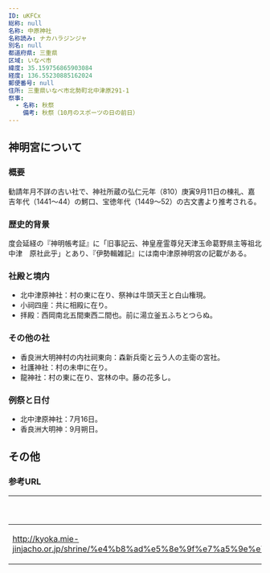 ```yaml
---
ID: uKFCx
総称: null
名称: 中原神社
名称読み: ナカハラジンジャ
別名: null
都道府県: 三重県
区域: いなべ市
緯度: 35.159756865903084
経度: 136.55230885162024
郵便番号: null
住所: 三重県いなべ市北勢町北中津原291-1
祭事:
  - 名称: 秋祭
    備考: 秋祭（10月のスポーツの日の前日）
---
```


## 神明宮について

### 概要

勧請年月不詳の古い社で、神社所蔵の弘仁元年（810）庚寅9月11日の棟礼、嘉吉年代（1441～44）の鰐口、宝徳年代（1449～52）の古文書より推考される。

### 歴史的背景

度会延経の『神明帳考証』に「旧事記云、神皇産霊尊兒天津玉命葛野県主等祖北中津　原社此乎」とあり、『伊勢輯雑記』には南中津原神明宮の記載がある。

### 社殿と境内

- 北中津原神社：村の東に在り、祭神は牛頭天王と白山権現。
- 小祠四座：共に相殿に在り。
- 拝殿：西岡南北五間東西二間也。前に湯立釜五ふちとつらぬ。

### その他の社

- 香良洲大明神村の内社祠東向：森新兵衛と云う人の主衛の宮社。
- 社護神社：村の未申に在り。
- 龍神社：村の東に在り、宮林の中。藤の花多し。

### 例祭と日付

- 北中津原神社：7月16日。
- 香良洲大明神：9月朔日。

## その他

### 参考URL

| URL                                                                                                                       | 説明   |
| ------------------------------------------------------------------------------------------------------------------------- | ------ |
| http://kyoka.mie-jinjacho.or.jp/shrine/%e4%b8%ad%e5%8e%9f%e7%a5%9e%e7%a4%be%ef%bc%88%e5%8c%97%e5%8b%a2%e7%94%ba%ef%bc%89/ | 神社庁 |
